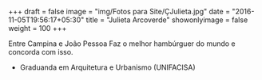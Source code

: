 +++
draft = false
image = "img/Fotos para Site/ÇJulieta.jpg"
date = "2016-11-05T19:56:17+05:30"
title = "Julieta Arcoverde"
showonlyimage = false
weight = 100
+++

<!--more-->

Entre Campina e João Pessoa Faz o melhor hambúrguer do mundo e concorda com isso.

* Graduanda em Arquitetura e Urbanismo (UNIFACISA)
